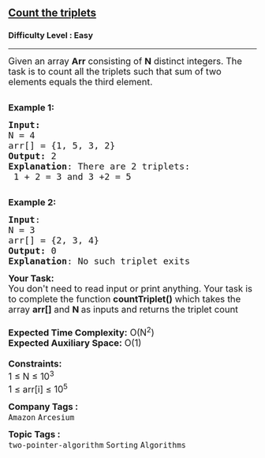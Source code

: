<h2><a href="https://www.geeksforgeeks.org/problems/count-the-triplets4615/1">Count the triplets</a></h2><h3>Difficulty Level : Easy</h3><hr><div class="problems_problem_content__Xm_eO"><div><span style="font-size: 18px;">Given an array <strong>Arr</strong> consisting of <strong>N</strong> distinct integers. The task is to count all the triplets such that sum of two elements equals the third element.</span></div>
<div>&nbsp;</div>
<p><span style="font-size: 18px;"><strong>Example 1:</strong> </span></p>
<pre><span style="font-size: 18px;"><strong>Input:</strong> </span>
<span style="font-size: 18px;">N = 4<span style="font-size: 18px;"> </span></span>
<span style="font-size: 18px;"><span style="font-size: 18px;">arr[] = {1, 5, 3, 2}</span></span>
<span style="font-size: 18px;"><span style="font-size: 18px;"><strong>Output:</strong> 2 </span></span>
<span style="font-size: 18px;"><span style="font-size: 18px;"><strong>Explanation</strong>: There are 2 triplets:
 1 + 2 = 3 and 3 +2 = 5</span></span></pre>
<p><br><span style="font-size: 18px;"><span style="font-size: 18px;"><strong>Example 2:</strong> </span></span></p>
<pre><span style="font-size: 18px;"><span style="font-size: 18px;"><strong>Input</strong>: </span></span><span style="font-size: 18px;"><span style="font-size: 18px;"><span style="font-size: 18px;">
N = 3
arr[] = {2, 3, 4}
<strong>Output:</strong> 0
<strong>Explanation</strong>: No such triplet exits</span></span></span></pre>
<p><span style="font-size: 18px;"><span style="font-size: 18px;"><span style="font-size: 18px;"><strong>Your Task:&nbsp;&nbsp;</strong><br>You don't need to read input or print anything. Your task is to complete the function <strong>countTriplet()</strong>&nbsp;which takes the array <strong>arr[]</strong> and <strong>N</strong><strong> </strong>as inputs and returns the triplet count</span><br><br><span style="font-size: 18px;"><strong>Expected Time Complexity:</strong> O(N<sup>2</sup>)<br><strong>Expected Auxiliary Space:</strong> O(1)</span><br><br><span style="font-size: 18px;"><strong>Constraints:</strong><br>1 ≤ N ≤ 10<sup>3</sup><br>1 ≤ arr[i] ≤ 10<sup>5</sup></span></span></span></p></div><p><span style=font-size:18px><strong>Company Tags : </strong><br><code>Amazon</code>&nbsp;<code>Arcesium</code>&nbsp;<br><p><span style=font-size:18px><strong>Topic Tags : </strong><br><code>two-pointer-algorithm</code>&nbsp;<code>Sorting</code>&nbsp;<code>Algorithms</code>&nbsp;